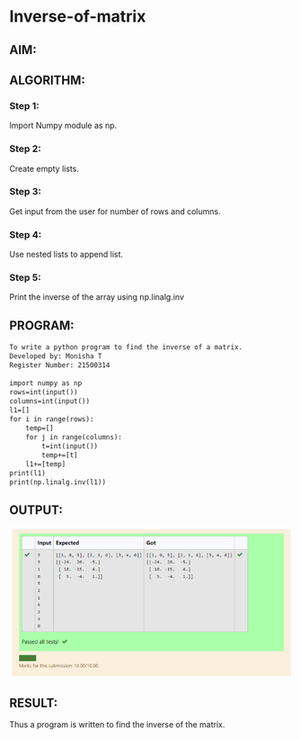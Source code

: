 # Inverse-of-matrix

## AIM:

## ALGORITHM:
### Step 1:
Import Numpy module as np.

### Step 2:
Create empty lists.

### Step 3:
Get input from the user for number of rows and columns.

### Step 4:
Use nested lists to append list.

### Step 5:
Print the inverse of the array using np.linalg.inv


## PROGRAM:
```
To write a python program to find the inverse of a matrix.
Developed by: Monisha T
Register Number: 21500314

import numpy as np
rows=int(input())
columns=int(input())
l1=[]
for i in range(rows):
    temp=[]
    for j in range(columns):
        t=int(input())
        temp+=[t]
    l1+=[temp]
print(l1)
print(np.linalg.inv(l1))
```

## OUTPUT:
![output](./output1.png)

## RESULT:
Thus a program is written to find the inverse of the matrix.
